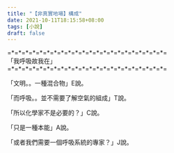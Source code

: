 ```yaml
---
title: "【非真實地場】構成"
date: 2021-10-11T18:15:58+08:00
tags: [小說]
draft: false
---
```


=\*=\*=\*=\*=\*=\*=\*=\*=\*=\*=\*=\*=\*=\*=\*=\*=\*=\*=\*=\*=\*=\*=  
「我呼吸故我在」  
=\*=\*=\*=\*=\*=\*=\*=\*=\*=\*=\*=\*=\*=\*=\*=\*=\*=\*=\*=\*=\*=\*=  

「文明。。一種混合物」E說。

「而呼吸。。並不需要了解空氣的組成」T說。  

「所以化學家不是必要的？」C說。  

「只是一種本能」A說。  

「或者我們需要一個呼吸系統的專家？」J說。  